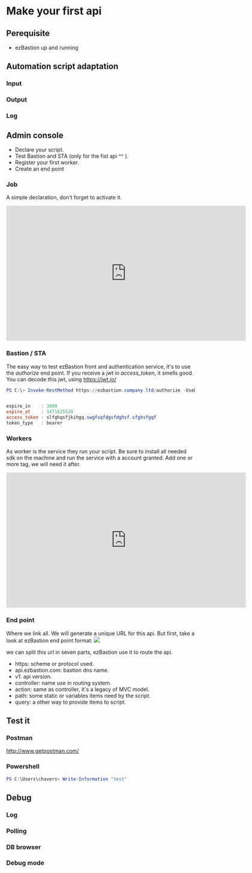 # Make your first api

## Perequisite

- ezBastion up and running



## Automation script adaptation

### Input

### Output

### Log

## Admin console

- Declare your script.
- Test Bastion and STA (only for the fist api ^^ ).
- Register your first worker.
- Create an end point

### Job

A simple declaration, don't forget to activate it.

<iframe width="640" height="360" src="https://www.youtube.com/embed/SqhZ5o1MK1o?rel=0&amp;controls=0&amp;showinfo=0" frameborder="0" allow="accelerometer; autoplay; encrypted-media; gyroscope; picture-in-picture" allowfullscreen></iframe>


### Bastion / STA
The easy way to test ezBastion front and authentication service, it's to use the *authorize* end point. If you receive a jwt in *access_token*, it smells good. You can decode this jwt, using https://jwt.io/ 
```powershell
PS C:\> Invoke-RestMethod https://ezbastion.company.ltd/authorize -UseDefaultCredentials


expire_in    : 3600
expire_at    : 1471825528
access_token : slfghqsfjkihgq.swgfsqfdgsfdghsf.sfghsfgqf
token_type   : bearer

```
### Workers

As worker is the service they run your script. Be sure to install all needed sdk on the machine and run the service with a account granted. Add one or more tag, we will need it after.

<iframe width="640" height="360" src="https://www.youtube.com/embed/EBb47HLt98I?rel=0&amp;controls=0&amp;showinfo=0" frameborder="0" allow="accelerometer; autoplay; encrypted-media; gyroscope; picture-in-picture" allowfullscreen></iframe>

### End point

Where we link all. We will generate a unique URL for this api. But first, take a look at ezBastion end point format:
![ ](https://github.com/ezBastion/doc/raw/master/image/api-url.jpg)

we can split this url in seven parts, ezBastion use it to route the api.

- https: scheme or protocol used.
- api.ezbastion.com: bastion dns name.
- v1: api version.
- controller: name use in routing system.
- action: same as controller, it's a legacy of MVC model.
- path: some static or variables items need by the script.
- query: a other way to provide items to script.

## Test it

### Postman

http://www.getpostman.com/

### Powershell

```powershell
PS C:\Users\chavers> Write-Information "test"
```
## Debug

### Log

### Polling

### DB browser

### Debug mode

